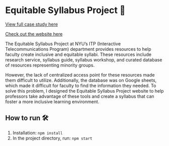 # Equitable Syllabus Project 📝

[View full case study here](https://www.hanjenna.com/#/equitable-syllabus-project)

[Check out the website here](https://itp.nyu.edu/esp/#/)

The Equitable Syllabus Project at NYU’s ITP (Interactive Telecommunications Program) department provides resources to help faculty create inclusive and equitable syllabi. These resources include research service, syllabus guide, syllabus workshop, and curated database of resources representing minority groups.

However, the lack of centralized access point for these resources made them difficult to utilize. Additionally, the database was on Google sheets, which made it difficult for faculty to find the information they needed. To solve this problem, I designed the Equitable Syllabus Project website to help professors take advantage of these tools and create a syllabus that can foster a more inclusive learning environment.

## How to run 🛠
1. Installation: `npm install`
2. In the project directory, run: `npm start`
